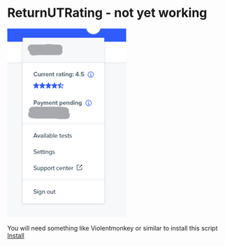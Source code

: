 # ReturnUTRating - not yet working

<img src="result.png">

You will need something like Violentmonkey or similar to install this script</br>
<a href="https://github.com/pacjo/ReturnUTRating/raw/main/Return%20UT%20score.user.js">Install</a>

